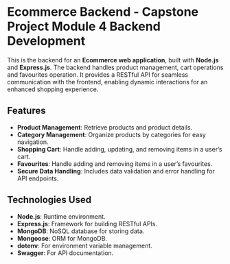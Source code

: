 # Ecommerce Backend - Capstone Project Module 4 Backend Development

This is the backend for an **Ecommerce web application**, built with **Node.js** and **Express.js**. The backend handles product management, cart operations and favourites operation. It provides a RESTful API for seamless communication with the frontend, enabling dynamic interactions for an enhanced shopping experience.

## Features

- **Product Management**: Retrieve products and product details.
- **Category Management**: Organize products by categories for easy navigation.
- **Shopping Cart**: Handle adding, updating, and removing items in a user’s cart.
- **Favourites**: Handle adding and removing items in a user’s favourites.
- **Secure Data Handling**: Includes data validation and error handling for API endpoints.

## Technologies Used

- **Node.js**: Runtime environment.
- **Express.js**: Framework for building RESTful APIs.
- **MongoDB**: NoSQL database for storing data.
- **Mongoose**: ORM for MongoDB.
- **dotenv**: For environment variable management.
- **Swagger**: For API documentation.
